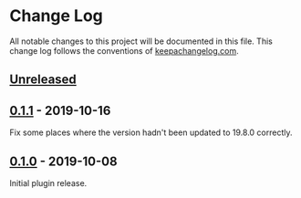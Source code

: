 Change Log
==========

All notable changes to this project will be documented in this file. This change
log follows the conventions of [keepachangelog.com](http://keepachangelog.com/).

## [Unreleased]

## [0.1.1] - 2019-10-16
Fix some places where the version hadn't been updated to 19.8.0 correctly.

## [0.1.0] - 2019-10-08
Initial plugin release.

[Unreleased]: https://github.com/amperity/gocd-aurora-elastic-agent/compare/v0.1.1...HEAD
[0.1.1]: https://github.com/amperity/gocd-aurora-elastic-agent/releases/tag/v0.1.1
[0.1.0]: https://github.com/amperity/gocd-aurora-elastic-agent/releases/tag/v0.1.0
